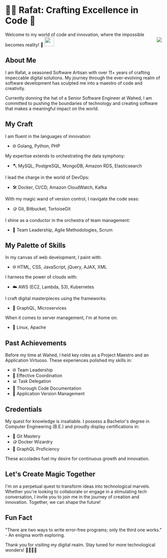 # 👩‍💻 Rafat: Crafting Excellence in Code 🚀

Welcome to my world of code and innovation, where the impossible becomes reality! 🌟
<img src="https://media.giphy.com/media/v1.Y2lkPTc5MGI3NjExanRnOWRmM245ZG9yc3p1cXRxaDFrcGZ6c3BzODRuc25wbDcxOWkxOSZlcD12MV9pbnRlcm5hbF9naWZfYnlfaWQmY3Q9Zw/3o7aCTfyhYawdOXcFW/giphy.gif" width="30"> 
<img align="right" src="https://camo.githubusercontent.com/62da68eb62b1e5f175f7d1f0191dd89a653d7908feb22d37d4a0ab07365d6791/68747470733a2f2f6d656469612e67697068792e636f6d2f6d656469612f4d3967624264396e6244724f5475314d71782f67697068792e676966" data-canonical-src="https://media.giphy.com/media/M9gbBd9nbDrOTu1Mqx/giphy.gif" style="max-width: 100%; display: inline-block;" data-target="animated-image.originalImage">

## About Me

I am Rafat, a seasoned Software Artisan with over 11+ years of crafting impeccable digital solutions. My journey through the ever-evolving realm of software development has sculpted me into a maestro of code and creativity.

Currently donning the hat of a Senior Software Engineer at Wahed, I am committed to pushing the boundaries of technology and creating software that makes a meaningful impact on the world.
## My Craft

I am fluent in the languages of innovation:

- 🌐 Golang, Python, PHP

My expertise extends to orchestrating the data symphony:

- 🪓 MySQL, PostgreSQL, MongoDB, Amazon RDS, Elasticsearch

I lead the charge in the world of DevOps:

- 🛠️ Docker, CI/CD, Amazon CloudWatch, Kafka

With my magic wand of version control, I navigate the code seas:

- 🪙 Git, Bitbucket, TortoiseGit

I shine as a conductor in the orchestra of team management:

- 🌟 Team Leadership, Agile Methodologies, Scrum

## My Palette of Skills

In my canvas of web development, I paint with:

- 🌐 HTML, CSS, JavaScript, jQuery, AJAX, XML

I harness the power of clouds with:

- ☁️ AWS (EC2, Lambda, S3), Kubernetes

I craft digital masterpieces using the frameworks:

- 🚀 GraphQL, Microservices

When it comes to server management, I'm at home on:

- 🐧 Linux, Apache

## Past Achievements

Before my time at Wahed, I held key roles as a Project Maestro and an Application Virtuoso. These experiences polished my skills in:

- 🌐 Team Leadership
- 🤝 Effective Coordination
- 📊 Task Delegation
- 📖 Thorough Code Documentation
- 🔄 Application Version Management

## Credentials

My quest for knowledge is insatiable. I possess a Bachelor's degree in Computer Engineering (B.E.) and proudly display certifications in:

- 📜 Git Mastery
- 🪙 Docker Wizardry
- 🚀 GraphQL Proficiency

These accolades fuel my desire for continuous growth and innovation.

## Let's Create Magic Together

I'm on a perpetual quest to transform ideas into technological marvels. Whether you're looking to collaborate or engage in a stimulating tech conversation, I invite you to join me in the journey of creation and innovation. Together, we can shape the future!

## Fun Fact

"There are two ways to write error-free programs; only the third one works." - An enigma worth exploring.

Thank you for visiting my digital realm. Stay tuned for more technological wonders! 🚀🌟👨‍💻